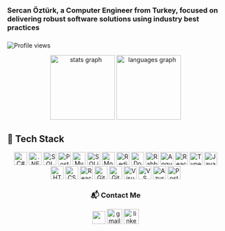 <h3 align="left">Sercan Öztürk, a Computer Engineer from Turkey, focused on delivering robust software solutions using industry best practices</h3>

###
![Profile views](https://komarev.com/ghpvc/?username=srcnozturk&color=blue)
 
<div align="center">
  <img src="https://github-readme-stats.vercel.app/api?username=srcnozturk&hide_title=false&hide_rank=false&show_icons=true&include_all_commits=true&count_private=true&disable_animations=false&theme=dracula&locale=en&hide_border=false" height="150" alt="stats graph"  />
  <img src="https://github-readme-stats.vercel.app/api/top-langs?username=srcnozturk&locale=en&hide_title=false&layout=compact&card_width=320&langs_count=5&theme=dracula&hide_border=false" height="150" alt="languages graph"  />
</div>

###
  

###
## 🚀 Tech Stack

<div align="center">
<img src="https://cdn.jsdelivr.net/gh/devicons/devicon/icons/csharp/csharp-original.svg" height="30" alt="C#" />
<img src="https://cdn.jsdelivr.net/gh/devicons/devicon/icons/dot-net/dot-net-original.svg" height="30" alt=".NET" />
<img src="https://cdn.jsdelivr.net/gh/devicons/devicon/icons/microsoftsqlserver/microsoftsqlserver-plain.svg" height="30" alt="SQL Server" />
<img src="https://cdn.jsdelivr.net/gh/devicons/devicon/icons/postgresql/postgresql-original.svg" height="30" alt="PostgreSQL" />
<img src="https://cdn.jsdelivr.net/gh/devicons/devicon/icons/mysql/mysql-original.svg" height="30" alt="MySQL" />
<img src="https://cdn.jsdelivr.net/gh/devicons/devicon/icons/sqlite/sqlite-original.svg" height="30" alt="SQLite" />
<img src="https://cdn.jsdelivr.net/gh/devicons/devicon/icons/mongodb/mongodb-original.svg" height="30" alt="MongoDB" />
<img src="https://cdn.jsdelivr.net/gh/devicons/devicon/icons/redis/redis-original.svg" height="30" alt="Redis" />
<img src="https://cdn.jsdelivr.net/gh/devicons/devicon/icons/docker/docker-original.svg" height="30" alt="Docker" />
<img src="https://cdn.jsdelivr.net/gh/devicons/devicon/icons/rabbitmq/rabbitmq-original.svg" height="30" alt="RabbitMQ" />
<img src="https://cdn.jsdelivr.net/gh/devicons/devicon/icons/angularjs/angularjs-original.svg" height="30" alt="Angular" />
<img src="https://cdn.jsdelivr.net/gh/devicons/devicon/icons/react/react-original.svg" height="30" alt="React" />
<img src="https://cdn.jsdelivr.net/gh/devicons/devicon/icons/typescript/typescript-original.svg" height="30" alt="TypeScript" />
<img src="https://cdn.jsdelivr.net/gh/devicons/devicon/icons/javascript/javascript-original.svg" height="30" alt="JavaScript" />
<img src="https://cdn.jsdelivr.net/gh/devicons/devicon/icons/html5/html5-original.svg" height="30" alt="HTML5" />
<img src="https://cdn.jsdelivr.net/gh/devicons/devicon/icons/css3/css3-original.svg" height="30" alt="CSS3" />
<img src="https://cdn.jsdelivr.net/gh/devicons/devicon/icons/react/react-original.svg" height="30" alt="React" />
<img src="https://cdn.jsdelivr.net/gh/devicons/devicon/icons/git/git-original.svg" height="30" alt="Git" />
<img src="https://cdn.jsdelivr.net/gh/devicons/devicon/icons/github/github-original.svg" height="30" alt="GitHub" />
<img src="https://cdn.jsdelivr.net/gh/devicons/devicon/icons/visualstudio/visualstudio-plain.svg" height="30" alt="Visual Studio / TFS" />
<img src="https://cdn.jsdelivr.net/gh/devicons/devicon/icons/vscode/vscode-original.svg" height="30" alt="VS Code" />
<img src="https://img.shields.io/badge/Azure%20DevOps-0078D7?style=for-the-badge&logo=azuredevops&logoColor=white" height="30" alt="Azure DevOps / TFS" />
<img src="https://cdn.jsdelivr.net/gh/devicons/devicon/icons/postman/postman-original.svg" height="30" alt="Postman" />

</div>

###

<div align="center">
<h3>📬 Contact Me</h3>

[<img src="https://img.icons8.com/color/48/000000/ms-outlook.png" width="30"/>](mailto:sercan_ozturk59@hotmail.com)
[<img src="https://img.shields.io/static/v1?message=Gmail&logo=gmail&label=&color=D14836&logoColor=white&labelColor=&style=for-the-badge" height="35" alt="gmail logo" />](mailto:sercanozturk112@gmail.com)
[<img src="https://img.shields.io/static/v1?message=LinkedIn&logo=linkedin&label=&color=0077B5&logoColor=white&labelColor=&style=for-the-badge" height="35" alt="linkedin logo" />](https://www.linkedin.com/in/srcnozturk/)
</div>

